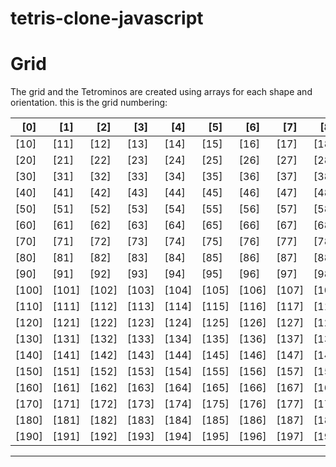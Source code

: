 # tetris-clone-javascript

# Grid

The grid and the Tetrominos are created using arrays for each shape and orientation. this is the grid numbering:

| [0]   | [1]   | [2]   | [3]   | [4]   | [5]   | [6]   | [7]   | [8]   | [9]   |
| ----- | ----- | ----- | ----- | ----- | ----- | ----- | ----- | ----- | ----- |
| [10]  | [11]  | [12]  | [13]  | [14]  | [15]  | [16]  | [17]  | [18]  | [19]  |
| [20]  | [21]  | [22]  | [23]  | [24]  | [25]  | [26]  | [27]  | [28]  | [29]  |
| [30]  | [31]  | [32]  | [33]  | [34]  | [35]  | [36]  | [37]  | [38]  | [39]  |
| [40]  | [41]  | [42]  | [43]  | [44]  | [45]  | [46]  | [47]  | [48]  | [49]  |
| [50]  | [51]  | [52]  | [53]  | [54]  | [55]  | [56]  | [57]  | [58]  | [59]  |
| [60]  | [61]  | [62]  | [63]  | [64]  | [65]  | [66]  | [67]  | [68]  | [69]  |
| [70]  | [71]  | [72]  | [73]  | [74]  | [75]  | [76]  | [77]  | [78]  | [79]  |
| [80]  | [81]  | [82]  | [83]  | [84]  | [85]  | [86]  | [87]  | [88]  | [89]  |
| [90]  | [91]  | [92]  | [93]  | [94]  | [95]  | [96]  | [97]  | [98]  | [99]  |
| [100] | [101] | [102] | [103] | [104] | [105] | [106] | [107] | [108] | [109] |
| [110] | [111] | [112] | [113] | [114] | [115] | [116] | [117] | [118] | [119] |
| [120] | [121] | [122] | [123] | [124] | [125] | [126] | [127] | [128] | [129] |
| [130] | [131] | [132] | [133] | [134] | [135] | [136] | [137] | [138] | [139] |
| [140] | [141] | [142] | [143] | [144] | [145] | [146] | [147] | [148] | [149] |
| [150] | [151] | [152] | [153] | [154] | [155] | [156] | [157] | [158] | [159] |
| [160] | [161] | [162] | [163] | [164] | [165] | [166] | [167] | [168] | [169] |
| [170] | [171] | [172] | [173] | [174] | [175] | [176] | [177] | [178] | [179] |
| [180] | [181] | [182] | [183] | [184] | [185] | [186] | [187] | [188] | [189] |
| [190] | [191] | [192] | [193] | [194] | [195] | [196] | [197] | [198] | [199] |

---
